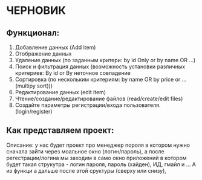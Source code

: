# ЧЕРНОВИК

## Функционал:
1. Добавление данных (Add item)
2. Отображение данных 
3. Удаление данных (по заданным критери: by id Only or by name OR …)
4. Поиск и фильтрация данных (возможность установки различных критериев: By id or By неточное совпадение 
5. Сортировка (по нескольким критериям: by name OR by price or …(multipy sort)))
6. Редактирование данных (edit item)
7. Чтение/создание/редактирование файлов (read/create/edit files)
8. Создайте параметры регистрации/входа пользователя. (login/register)



## Как представляем проект: 


Описание:
у нас будет проект про менеджер пороля в котором нужно сначала зайти через моальное окно (логин/пароль), а после регестрации/логина мы заходим в само окно приложений в котором будет такая струкутра - логин пароля, пароль (хайден), ИД, гмайл и ... А из функци  а дальше после этой сруктуры (сверху или снизу), 
